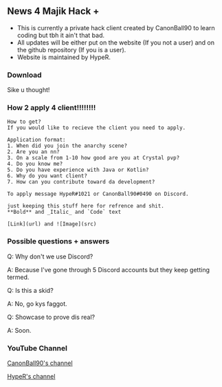 ## News 4 Majik Hack +

- This is currently a private hack client created by CanonBall90 to learn coding but tbh it ain't that bad.
- All updates will be either put on the website (If you not a user) and on the github repository (If you is a user).
- Website is maintained by HypeR.

### Download

Sike u thought!

### How 2 apply 4 client!!!!!!!!

	How to get?
	If you would like to recieve the client you need to apply.

	Application format:
	1. When did you join the anarchy scene?
	2. Are you an nn?
	3. On a scale from 1-10 how good are you at Crystal pvp?
	4. Do you know me?
	5. Do you have experience with Java or Kotlin?
	6. Why do you want client?
	7. How can you contribute toward da development?

	To apply message HypeR#1021 or CanonBall90#0490 on Discord.

	just keeping this stuff here for refrence and shit.
	**Bold** and _Italic_ and `Code` text

	[Link](url) and ![Image](src)


### Possible questions + answers

Q: Why don't we use Discord? 

A: Because I've gone through 5 Discord accounts but they keep getting termed.

Q: Is this a skid?

A: No, go kys faggot.

Q: Showcase to prove dis real?

A: Soon.

### YouTube Channel

[CanonBall90's channel](https://www.youtube.com/channel/UCC_3QqwkCHlgm-0uw9W7UbA)

[HypeR's channel](https://www.youtube.com/channel/UCMSnMzafj8XXivkJ3mSg8Bw/videos)
